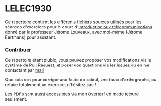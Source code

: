 # LELEC1930

Ce répertoire contient les différents fichiers sources utilisés pour les séances d'exercices pour le cours d'[introduction aux télécommunications](https://uclouvain.be/cours-2021-lelec1930) donné par le professeur Jérome Louveaux, avec moi-même (Jérome Eertmans) pour assistant.

### Contribuer

Ce répertoire étant plubic, vous pouvez proposer vos modifications via le système de [Pull Request](https://github.com/jeertmans/LELEC1930/pulls), et poser vos questions via les [Issues](https://github.com/jeertmans/LELEC1930/issues) ou en me contactant par [mail](mailto:jerome.eertmans@uclouvain.be).

Que cela soit pour corriger une faute de calcul, une faute d'orthographe, ou refaire totalement un exercice, n'hésitez pas !

Les PDFs sont aussi accessibles via mon [Overleaf](https://www.overleaf.com/read/dxcvkqcckfxm) en mode lecture seulement.
